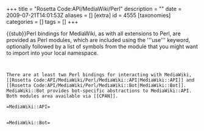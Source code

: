 +++
title = "Rosetta Code:API/MediaWiki/Perl"
description = ""
date = 2009-07-21T14:01:53Z
aliases = []
[extra]
id = 4555
[taxonomies]
categories = []
tags = []
+++

{{stub}}Perl bindings for MediaWiki, as with all extensions to Perl, are provided as Perl modules, which are included using the '''use''' keyword, optionally followed by a list of symbols from the module that you might want to import into your local namespace.


```perl>use MediaWiki::API;</lang


There are at least two Perl bindings for interacting with MediaWiki, [[Rosetta Code:API/MediaWiki/Perl/MediaWiki::API|MediaWiki::API]] and [[Rosetta Code:API/MediaWiki/Perl/MediaWiki::Bot|MediaWiki::Bot]].  MediaWiki::Bot provides bot-specific abstractions to MediaWiki::API.  Both modules area available via [[CPAN]].

=MediaWiki::API=


=MediaWiki::Bot=
